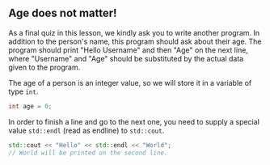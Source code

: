 ## Age does not matter!
 
As a final quiz in this lesson, we kindly ask you 
to write another program.
In addition to the person's name, 
this program  should ask about their age. 
The program should print "Hello Username" 
and then "Age" on the next line, 
where "Username" and "Age" should be substituted by the actual 
data given to the program.
 
The age of a person is an integer value, so 
we will store it in a variable of type `int`. 

```c++
int age = 0;
```

In order to finish a line and go to the next one, you need 
to supply a special value `std::endl` (read as endline)
to `std::cout`.

```c++
std::cout << "Hello" << std::endl << "World";
// World will be printed on the second line. 
```
